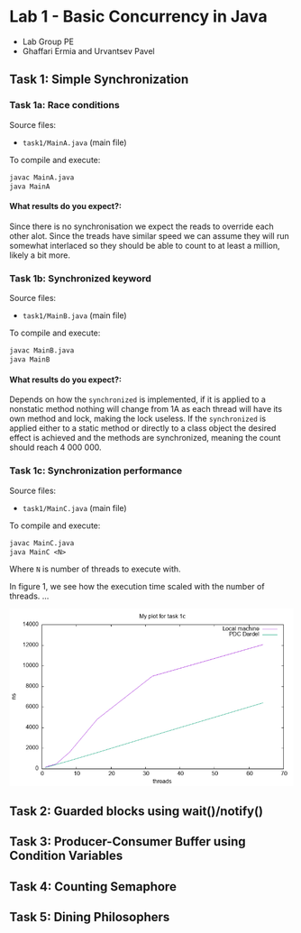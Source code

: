 # Lab 1 - Basic Concurrency in Java

- Lab Group PE
- Ghaffari Ermia and Urvantsev Pavel

## Task 1: Simple Synchronization

### Task 1a: Race conditions

Source files:

- `task1/MainA.java` (main file)

To compile and execute:

```
javac MainA.java
java MainA
```

#### What results do you expect?:

Since there is no synchronisation we expect the reads to override each other alot. Since the treads have similar speed
we can assume they will run somewhat interlaced so they should be able to count to at least a million, likely a bit
more.

### Task 1b: Synchronized keyword

Source files:

- `task1/MainB.java` (main file)

To compile and execute:

```
javac MainB.java
java MainB
```

#### What results do you expect?:

Depends on how the `synchronized` is implemented, if it is applied to a nonstatic method nothing will change from 1A as
each thread will have its own method and lock, making the lock useless. If the `synchronized` is applied either to a
static method or directly to a class object the desired effect is achieved and the methods are synchronized, meaning the
count should reach 4 000 000.

### Task 1c: Synchronization performance

Source files:

- `task1/MainC.java` (main file)

To compile and execute:

```
javac MainC.java
java MainC <N>
```

Where `N` is number of threads to execute with.

In figure 1, we see how the execution time scaled with the number of threads.
...

![My plot for task 1c](data/task1c.png)

## Task 2: Guarded blocks using wait()/notify()

## Task 3: Producer-Consumer Buffer using Condition Variables

## Task 4: Counting Semaphore

## Task 5: Dining Philosophers
